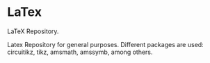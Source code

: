 # LaTex
LaTeX Repository.

Latex Repository for general purposes. Different packages are used: circuitikz, tikz, amsmath, amssymb, among others.
